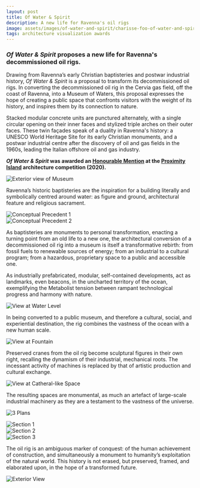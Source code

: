 ```yaml
---
layout: post
title: Of Water & Spirit
description: A new life for Ravenna's oil rigs
image: assets/images/of-water-and-spirit/charisse-foo-of-water-and-spirit-02-header.jpg
tags: architecture visualization awards
---
```


<h3><i>Of Water & Spirit</i> proposes a new life for Ravenna's decommissioned oil rigs.</h3>
<p>
 Drawing from Ravenna’s early Christian baptisteries and postwar industrial history, <i>Of Water & Spirit</i> is a proposal to transform its decommissioned oil rigs. In converting the decommissioned oil rig in the Cervia gas field, off the coast of Ravenna, into a Museum of Waters, this proposal expresses the hope of creating a public space that confronts visitors with the weight of its history, and inspires them by its connection to nature. </p>

 <p>Stacked modular concrete units are punctured alternately, with a single circular opening on their inner faces and stylized triple arches on their outer faces. These twin façades speak of a duality in Ravenna's history: a UNESCO World Heritage Site for its early Christian monuments, and a postwar industrial centre after the discovery of oil and gas fields in the 1960s, leading the Italian offshore oil and gas industry. </p>

<p>
<strong> <i>Of Water & Spirit</i> was awarded an <a href="https://uni.xyz/competitions/proximity-island/entries" target="_blank">Honourable Mention</a> at the <a href="https://uni.xyz/competitions/proximity-island/" target="_blank">Proximity Island</a> architecture competition (2020).</strong>
</p>

<span class="image fit"><img src="{% link assets/images/of-water-and-spirit/charisse-foo-of-water-and-spirit-03.jpg %}" alt="Exterior view of Museum" /></span>

<p>
 Ravenna’s historic baptisteries are the inspiration for a building literally and symbolically centred around water: as figure and ground, architectural feature and religious sacrament.</p>

<div class="row">
	<div class="6u 12u$(small)">
		<span class="image fit"><img src="{% link assets/images/of-water-and-spirit/charisse-foo-of-water-and-spirit-04.jpg %}" alt="Conceptual Precedent 1" /></span>
	</div>
	<div class="6u$ 12u$(small)">
		<span class="image fit"><img src="{% link assets/images/of-water-and-spirit/charisse-foo-of-water-and-spirit-05.jpg %}" alt="Conceptual Precedent 2" /></span>
	</div>
</div>

<p>
As baptisteries are monuments to personal transformation, enacting a turning point from an old life to a new one, the architectural conversion of a decommissioned oil rig into a museum is itself a transformative rebirth: from fossil fuels to renewable sources of energy; from an industrial to a cultural program; from a hazardous, proprietary space to a public and accessible one.</p>
<p>
As industrially prefabricated, modular, self-contained developments, act as landmarks, even beacons, in the uncharted territory of the ocean, exemplifying the Metabolist tension between rampant technological progress and harmony with nature.</p>

<span class="image fit"><img src="{% link assets/images/of-water-and-spirit/charisse-foo-of-water-and-spirit-10.jpg %}" alt="View at Water Level" /></span>

<p> In being converted to a public museum, and therefore a cultural, social, and experiential destination, the rig combines the vastness of the ocean with a new human scale.</p>

<span class="image fit"><img src="{% link assets/images/of-water-and-spirit/charisse-foo-of-water-and-spirit-11.jpg %}" alt="View at Fountain" /></span>

<p> Preserved cranes from the oil rig become sculptural figures in their own right, recalling the dynamism of their industrial, mechanical roots. The incessant activity of machines is replaced by that of artistic production and cultural exchange. </p>

<span class="image fit"><img src="{% link assets/images/of-water-and-spirit/charisse-foo-of-water-and-spirit-12.jpg %}" alt="View at Catheral-like Space" /></span>

<p> The resulting spaces are monumental, as much an artefact of large-scale industrial machinery as they are a testament to the vastness of the universe. </p>

<span class="image fit"><img src="{% link assets/images/of-water-and-spirit/charisse-foo-of-water-and-spirit-06.jpg %}" alt="3 Plans" /></span>

<!-- Image Grid -->
<div class="box alt">
	<div class="row 50% uniform">
		<div class="4u 12u$(small)"><span class="image fit"><img src="{% link assets/images/of-water-and-spirit/charisse-foo-of-water-and-spirit-07.jpg %}" alt="Section 1" /></span></div>
		<div class="4u 12u$(small)"><span class="image fit"><img src="{% link assets/images/of-water-and-spirit/charisse-foo-of-water-and-spirit-08.jpg %}" alt="Section 2" /></span></div>
		<div class="4u$ 12u$(small)"><span class="image fit"><img src="{% link assets/images/of-water-and-spirit/charisse-foo-of-water-and-spirit-09.jpg %}" alt="Section 3" /></span></div>
	</div>
</div>

<p> The oil rig is an ambiguous marker of conquest: of the human achievement of construction, and simultaneously a monument to humanity’s exploitation of the natural world. This history is not erased, but preserved, framed, and elaborated upon, in the hope of a transformed future.</p>

<span class="image fit"><img src="{% link assets/images/of-water-and-spirit/charisse-foo-of-water-and-spirit-01.jpg %}" alt="Exterior View" /></span>
